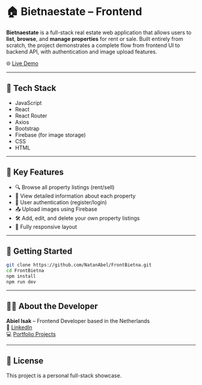 # 🏠 Bietnaestate – Frontend

**Bietnaestate** is a full-stack real estate web application that allows users to **list**, **browse**, and **manage properties** for rent or sale. Built entirely from scratch, the project demonstrates a complete flow from frontend UI to backend API, with authentication and image upload features.

🌐 [Live Demo](https://bietnaestate.onrender.com)

---

## 🧰 Tech Stack
- JavaScript
- React
- React Router
- Axios
- Bootstrap
- Firebase (for image storage)
- CSS
- HTML

---

## 🔑 Key Features

- 🔍 Browse all property listings (rent/sell)
- 🧾 View detailed information about each property
- 📝 User authentication (register/login)
- 📤 Upload images using Firebase
- 🛠️ Add, edit, and delete your own property listings
- 📱 Fully responsive layout

---

## 🚀 Getting Started

```bash
git clone https://github.com/NatanAbel/FrontBietna.git
cd FrontBietna
npm install
npm run dev
```

---

## 🙋‍♂️ About the Developer

**Abiel Isak** – Frontend Developer based in the Netherlands  
🔗 [LinkedIn](https://www.linkedin.com/in/abiel-isak-abi/)  
💻 [Portfolio Projects](https://github.com/NatanAbel?tab=repositories)

---

## 📄 License

This project is a personal full-stack showcase.
